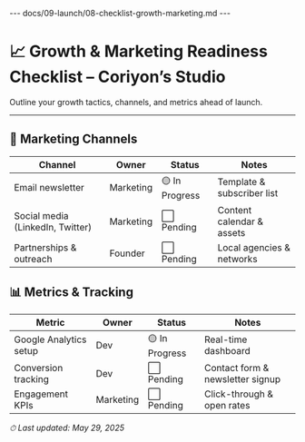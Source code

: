 --- docs/09-launch/08-checklist-growth-marketing.md ---
# 📈 Growth & Marketing Readiness Checklist – Coriyon’s Studio

Outline your growth tactics, channels, and metrics ahead of launch.

---

## 📣 Marketing Channels

| Channel                  | Owner     | Status        | Notes                                |
| ------------------------ | --------- | ------------- | ------------------------------------ |
| Email newsletter         | Marketing | 🟡 In Progress | Template & subscriber list           |
| Social media (LinkedIn, Twitter) | Marketing | ⬜ Pending | Content calendar & assets           |
| Partnerships & outreach  | Founder   | ⬜ Pending     | Local agencies & networks            |

## 📊 Metrics & Tracking

| Metric                   | Owner     | Status        | Notes                                |
| ------------------------ | --------- | ------------- | ------------------------------------ |
| Google Analytics setup   | Dev       | 🟡 In Progress | Real-time dashboard                  |
| Conversion tracking      | Dev       | ⬜ Pending     | Contact form & newsletter signup     |
| Engagement KPIs          | Marketing | ⬜ Pending     | Click-through & open rates           |

_⏱ Last updated: May 29, 2025_
